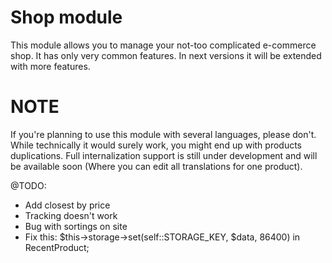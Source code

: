 Shop module
===========

This module allows you to manage your not-too complicated e-commerce shop. 
It has only very common features. In next versions it will be extended with more features.

NOTE
====

If you're planning to use this module with several languages, please don't. 
While technically it would surely work, you might end up with products duplications.
Full internalization support is still under development and will be available soon (Where you can edit all translations for one product).


@TODO:

- Add closest by price
- Tracking doesn't work
- Bug with sortings on site
- Fix this: $this->storage->set(self::STORAGE_KEY, $data, 86400) in RecentProduct;